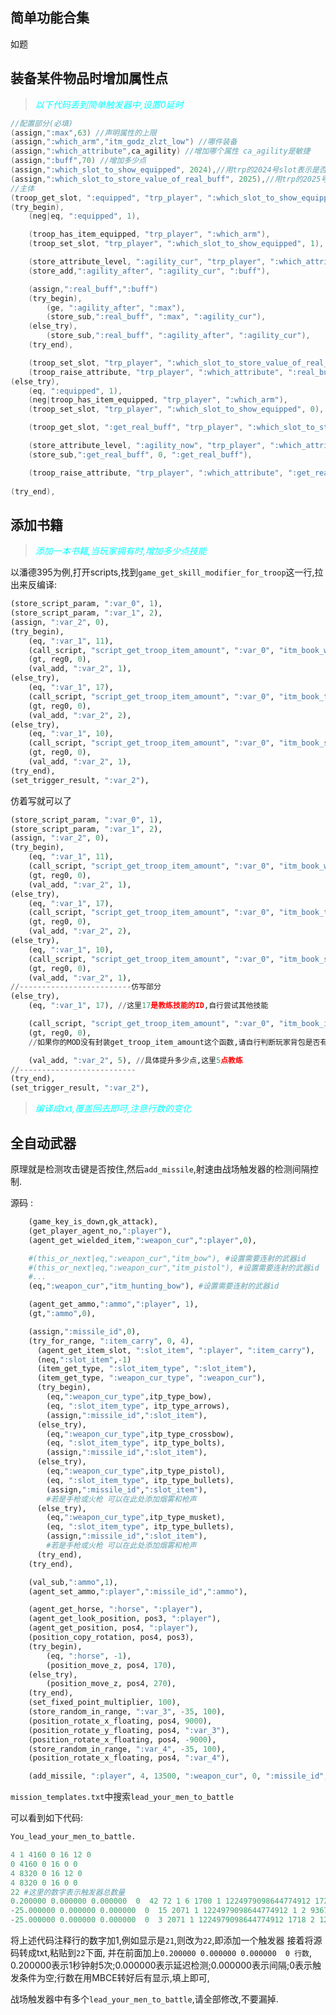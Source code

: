 ## 简单功能合集

如题

## 装备某件物品时增加属性点

><i style="color:aqua;">以下代码丢到简单触发器中,设置0延时</i>

```Go
//配置部分(必填)
(assign,":max",63) //声明属性的上限
(assign,":which_arm","itm_godz_zlzt_low") //哪件装备
(assign,":which_attribute",ca_agility) //增加哪个属性 ca_agility是敏捷
(assign,":buff",70) //增加多少点
(assign,":which_slot_to_show_equipped", 2024),//用trp的2024号slot表示是否装备该物品 1是 0否
(assign,":which_slot_to_store_value_of_real_buff", 2025),//用trp的2025号slot存储实际获得的属性加成
//主体
(troop_get_slot, ":equipped", "trp_player", ":which_slot_to_show_equipped"), 
(try_begin),
    (neg|eq, ":equipped", 1),

    (troop_has_item_equipped, "trp_player", ":which_arm"),
    (troop_set_slot, "trp_player", ":which_slot_to_show_equipped", 1),

    (store_attribute_level, ":agility_cur", "trp_player", ":which_attribute"),
    (store_add,":agility_after", ":agility_cur", ":buff"),

    (assign,":real_buff",":buff")
    (try_begin),
        (ge, ":agility_after", ":max"),
        (store_sub,":real_buff", ":max", ":agility_cur"),
    (else_try),
        (store_sub,":real_buff", ":agility_after", ":agility_cur"),
    (try_end),

    (troop_set_slot, "trp_player", ":which_slot_to_store_value_of_real_buff", ":real_buff"),
    (troop_raise_attribute, "trp_player", ":which_attribute", ":real_buff"),
(else_try),
    (eq, ":equipped", 1),
    (neg|troop_has_item_equipped, "trp_player", ":which_arm"),
    (troop_set_slot, "trp_player", ":which_slot_to_show_equipped", 0),

    (troop_get_slot, ":get_real_buff", "trp_player", ":which_slot_to_store_value_of_real_buff"),

    (store_attribute_level, ":agility_now", "trp_player", ":which_attribute"),
    (store_sub,":get_real_buff", 0, ":get_real_buff"),

    (troop_raise_attribute, "trp_player", ":which_attribute", ":get_real_buff"),
    
(try_end),
```

## 添加书籍

><i style="color:aqua;">添加一本书籍,当玩家拥有时,增加多少点技能</i>

以潘德395为例,打开scripts,找到`game_get_skill_modifier_for_troop`这一行,拉出来反编译:

```python
(store_script_param, ":var_0", 1),
(store_script_param, ":var_1", 2),
(assign, ":var_2", 0),
(try_begin),
    (eq, ":var_1", 11),
    (call_script, "script_get_troop_item_amount", ":var_0", "itm_book_wound_treatment_reference"),
    (gt, reg0, 0),
    (val_add, ":var_2", 1),
(else_try),
    (eq, ":var_1", 17),
    (call_script, "script_get_troop_item_amount", ":var_0", "itm_book_training_reference"),
    (gt, reg0, 0),
    (val_add, ":var_2", 2),
(else_try),
    (eq, ":var_1", 10),
    (call_script, "script_get_troop_item_amount", ":var_0", "itm_book_surgery_reference"),
    (gt, reg0, 0),
    (val_add, ":var_2", 1),
(try_end),
(set_trigger_result, ":var_2"),
```

仿着写就可以了

```python
(store_script_param, ":var_0", 1),
(store_script_param, ":var_1", 2),
(assign, ":var_2", 0),
(try_begin),
    (eq, ":var_1", 11),
    (call_script, "script_get_troop_item_amount", ":var_0", "itm_book_wound_treatment_reference"),
    (gt, reg0, 0),
    (val_add, ":var_2", 1),
(else_try),
    (eq, ":var_1", 17),
    (call_script, "script_get_troop_item_amount", ":var_0", "itm_book_training_reference"),
    (gt, reg0, 0),
    (val_add, ":var_2", 2),
(else_try),
    (eq, ":var_1", 10),
    (call_script, "script_get_troop_item_amount", ":var_0", "itm_book_surgery_reference"),
    (gt, reg0, 0),
    (val_add, ":var_2", 1),
//-------------------------仿写部分
(else_try),
    (eq, ":var_1", 17), //这里17是教练技能的ID,自行尝试其他技能

    (call_script, "script_get_troop_item_amount", ":var_0", "itm_book_id"), //填物品ID
    (gt, reg0, 0),
    //如果你的MOD没有封装get_troop_item_amount这个函数,请自行判断玩家背包是否有一个及以上该物品

    (val_add, ":var_2", 5), //具体提升多少点,这里5点教练
//--------------------------
(try_end),
(set_trigger_result, ":var_2"),
```

><i style="color:aqua;">编译成txt,覆盖回去即可,注意行数的变化</i>

## 全自动武器

原理就是检测攻击键是否按住,然后```add_missile```,射速由战场触发器的检测间隔控制.

源码 :

```python
    (game_key_is_down,gk_attack),
    (get_player_agent_no,":player"),
    (agent_get_wielded_item,":weapon_cur",":player",0),

    #(this_or_next|eq,":weapon_cur","itm_bow"), #设置需要连射的武器id
    #(this_or_next|eq,":weapon_cur","itm_pistol"), #设置需要连射的武器id
    #...
    (eq,":weapon_cur","itm_hunting_bow"), #设置需要连射的武器id

    (agent_get_ammo,":ammo",":player", 1),
    (gt,":ammo",0),

    (assign,":missile_id",0),
    (try_for_range, ":item_carry", 0, 4),
      (agent_get_item_slot, ":slot_item", ":player", ":item_carry"),
      (neq,":slot_item",-1)
      (item_get_type, ":slot_item_type", ":slot_item"),
      (item_get_type, ":weapon_cur_type", ":weapon_cur"),
      (try_begin),
        (eq,":weapon_cur_type",itp_type_bow),
        (eq, ":slot_item_type", itp_type_arrows), 
        (assign,":missile_id",":slot_item"),
      (else_try),
        (eq,":weapon_cur_type",itp_type_crossbow),
        (eq, ":slot_item_type", itp_type_bolts),
        (assign,":missile_id",":slot_item"),
      (else_try),
        (eq,":weapon_cur_type",itp_type_pistol),
        (eq, ":slot_item_type", itp_type_bullets),
        (assign,":missile_id",":slot_item"),
        #若是手枪或火枪 可以在此处添加烟雾和枪声
      (else_try),
        (eq,":weapon_cur_type",itp_type_musket),
        (eq, ":slot_item_type", itp_type_bullets),
        (assign,":missile_id",":slot_item"),
        #若是手枪或火枪 可以在此处添加烟雾和枪声
      (try_end),
    (try_end),

    (val_sub,":ammo",1),
    (agent_set_ammo,":player",":missile_id",":ammo"),

    (agent_get_horse, ":horse", ":player"),
    (agent_get_look_position, pos3, ":player"),
    (agent_get_position, pos4, ":player"),
    (position_copy_rotation, pos4, pos3),
    (try_begin),
        (eq, ":horse", -1),
        (position_move_z, pos4, 170),
    (else_try),
        (position_move_z, pos4, 270),
    (try_end),
    (set_fixed_point_multiplier, 100),
    (store_random_in_range, ":var_3", -35, 100),
    (position_rotate_x_floating, pos4, 9000),
    (position_rotate_y_floating, pos4, ":var_3"),
    (position_rotate_x_floating, pos4, -9000),
    (store_random_in_range, ":var_4", -35, 100),
    (position_rotate_x_floating, pos4, ":var_4"),

    (add_missile, ":player", 4, 13500, ":weapon_cur", 0, ":missile_id", 0),
```

```mission_templates.txt```中搜索```lead_your_men_to_battle```

可以看到如下代码:

```python
You_lead_your_men_to_battle. 

4 1 4160 0 16 12 0  
0 4160 0 16 0 0  
4 8320 0 16 12 0  
4 8320 0 16 0 0  
22 #这里的数字表示触发器总数量
0.200000 0.000000 0.000000  0  42 72 1 6 1700 1 1224979098644774912 1726 3 1224979098644774913 1224979098644774912 0 31 2 1224979098644774913 288230376151712292 1727 3 1224979098644774914 1224979098644774912 1 32 2 1224979098644774914 0 2133 2 1224979098644774915 0 6 3 1224979098644774916 0 4 1804 3 1224979098644774917 1224979098644774912 1224979098644774916 2147483679 2 1224979098644774917 -1 1570 2 1224979098644774918 1224979098644774917 1570 2 1224979098644774919 1224979098644774913 4 0 31 2 1224979098644774919 8 31 2 1224979098644774918 5 2133 2 1224979098644774915 1224979098644774917 5 0 31 2 1224979098644774919 9 31 2 1224979098644774918 6 2133 2 1224979098644774915 1224979098644774917 3 0 3 0 2106 2 1224979098644774914 1 1776 3 1224979098644774912 1224979098644774915 1224979098644774914 1714 2 1224979098644774920 1224979098644774912 1709 2 3 1224979098644774912 1710 2 4 1224979098644774912 718 2 4 3 4 0 31 2 1224979098644774920 -1 722 2 4 170 5 0 722 2 4 270 3 0 2124 1 100 2136 3 1224979098644774921 -35 100 738 2 4 9000 739 2 4 1224979098644774921 738 2 4 -9000 2136 3 1224979098644774922 -35 100 738 2 4 1224979098644774922 1829 7 1224979098644774912 4 13500 1224979098644774913 0 1224979098644774915 0 
-25.000000 0.000000 0.000000  0  15 2071 1 1224979098644774912 1 2 936748722493063549 1224979098644774912 2133 2 1224979098644774913 5000 1718 2 1224979098644774914 1224979098644774912 2171 2 1224979098644774915 1224979098644774914 2107 2 1224979098644774915 35 2105 2 1224979098644774913 1224979098644774915 2136 3 1224979098644774916 0 3000 2105 2 1224979098644774913 1224979098644774916 1716 2 1224979098644774917 1224979098644774912 1671 2 1224979098644774918 1224979098644774917 2121 3 1224979098644774919 1224979098644774918 70 2107 2 1224979098644774919 30 2105 2 1224979098644774913 1224979098644774919 505 3 1224979098644774912 16 1224979098644774913 
-25.000000 0.000000 0.000000  0  3 2071 1 1224979098644774912 1718 2 1224979098644774913 1224979098644774912 1 4 936748722493063580 1729382256910270468 1224979098644774912 1224979098644774913 

```

将上述代码注释行的数字加1,例如显示是```21```,则改为```22```,即添加一个触发器
接着将源码转成txt,粘贴到```22```下面,
并在前面加上```0.200000 0.000000 0.000000  0 行数```,
0.200000表示1秒钟射5次;0.000000表示延迟检测;0.000000表示间隔;0表示触发条件为空;行数在用MBCE转好后有显示,填上即可,

战场触发器中有多个```lead_your_men_to_battle```,请全部修改,不要漏掉.
